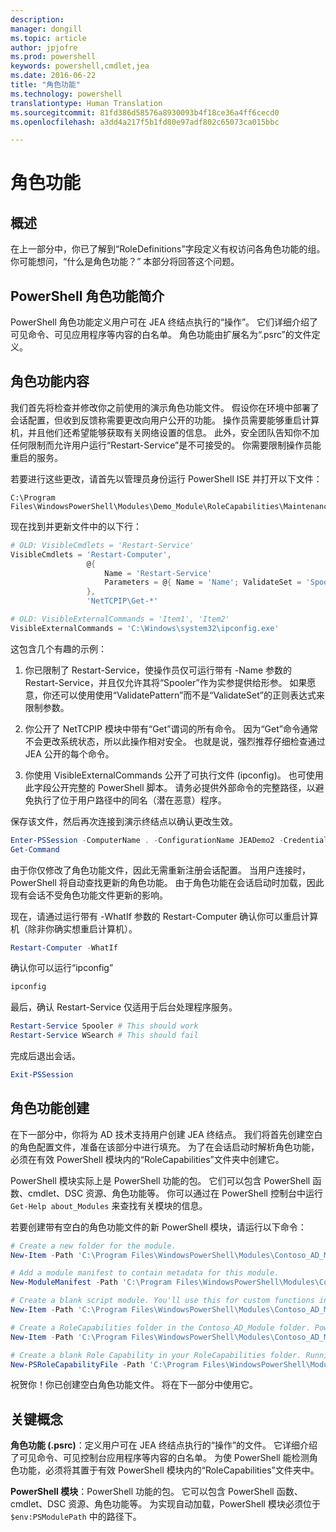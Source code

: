 ```yaml
---
description: 
manager: dongill
ms.topic: article
author: jpjofre
ms.prod: powershell
keywords: powershell,cmdlet,jea
ms.date: 2016-06-22
title: "角色功能"
ms.technology: powershell
translationtype: Human Translation
ms.sourcegitcommit: 81fd386d58576a8930093b4f18ce36a4ff6cecd0
ms.openlocfilehash: a3dd4a217f5b1fd80e97adf802c65073ca015bbc

---
```


# 角色功能

## 概述
在上一部分中，你已了解到“RoleDefinitions”字段定义有权访问各角色功能的组。
你可能想问，“什么是角色功能？”
本部分将回答这个问题。  

## PowerShell 角色功能简介
PowerShell 角色功能定义用户可在 JEA 终结点执行的“操作”。
它们详细介绍了可见命令、可见应用程序等内容的白名单。
角色功能由扩展名为“.psrc”的文件定义。

## 角色功能内容
我们首先将检查并修改你之前使用的演示角色功能文件。
假设你在环境中部署了会话配置，但收到反馈称需要更改向用户公开的功能。
操作员需要能够重启计算机，并且他们还希望能够获取有关网络设置的信息。
此外，安全团队告知你不加任何限制而允许用户运行“Restart-Service”是不可接受的。
你需要限制操作员能重启的服务。

若要进行这些更改，请首先以管理员身份运行 PowerShell ISE 并打开以下文件：

```
C:\Program Files\WindowsPowerShell\Modules\Demo_Module\RoleCapabilities\Maintenance.psrc
```

现在找到并更新文件中的以下行：

```PowerShell
# OLD: VisibleCmdlets = 'Restart-Service'
VisibleCmdlets = 'Restart-Computer',
                 @{
                     Name = 'Restart-Service'
                     Parameters = @{ Name = 'Name'; ValidateSet = 'Spooler' }
                 },
                 'NetTCPIP\Get-*'

# OLD: VisibleExternalCommands = 'Item1', 'Item2'
VisibleExternalCommands = 'C:\Windows\system32\ipconfig.exe'
```

这包含几个有趣的示例：

1.  你已限制了 Restart-Service，使操作员仅可运行带有 -Name 参数的 Restart-Service，并且仅允许其将“Spooler”作为实参提供给形参。
如果愿意，你还可以使用使用“ValidatePattern”而不是“ValidateSet”的正则表达式来限制参数。

2.  你公开了 NetTCPIP 模块中带有“Get”谓词的所有命令。
因为“Get”命令通常不会更改系统状态，所以此操作相对安全。
也就是说，强烈推荐仔细检查通过 JEA 公开的每个命令。

3.  你使用 VisibleExternalCommands 公开了可执行文件 (ipconfig)。
也可使用此字段公开完整的 PowerShell 脚本。
请务必提供外部命令的完整路径，以避免执行了位于用户路径中的同名（潜在恶意）程序。

保存该文件，然后再次连接到演示终结点以确认更改生效。

```PowerShell
Enter-PSSession -ComputerName . -ConfigurationName JEADemo2 -Credential $NonAdminCred
Get-Command
```
由于你仅修改了角色功能文件，因此无需重新注册会话配置。
当用户连接时，PowerShell 将自动查找更新的角色功能。
由于角色功能在会话启动时加载，因此现有会话不受角色功能文件更新的影响。

现在，请通过运行带有 -WhatIf 参数的 Restart-Computer 确认你可以重启计算机（除非你确实想重启计算机）。

```PowerShell
Restart-Computer -WhatIf
```

确认你可以运行“ipconfig”

```PowerShell
ipconfig
```

最后，确认 Restart-Service 仅适用于后台处理程序服务。

```PowerShell
Restart-Service Spooler # This should work
Restart-Service WSearch # This should fail
```

完成后退出会话。

```PowerShell
Exit-PSSession
```

## 角色功能创建
在下一部分中，你将为 AD 技术支持用户创建 JEA 终结点。
我们将首先创建空白的角色配置文件，准备在该部分中进行填充。
为了在会话启动时解析角色功能，必须在有效 PowerShell 模块内的“RoleCapabilities”文件夹中创建它。

PowerShell 模块实际上是 PowerShell 功能的包。
它们可以包含 PowerShell 函数、cmdlet、DSC 资源、角色功能等。
你可以通过在 PowerShell 控制台中运行 `Get-Help about_Modules` 来查找有关模块的信息。

若要创建带有空白的角色功能文件的新 PowerShell 模块，请运行以下命令：  

```PowerShell
# Create a new folder for the module.
New-Item -Path 'C:\Program Files\WindowsPowerShell\Modules\Contoso_AD_Module' -ItemType Directory

# Add a module manifest to contain metadata for this module.
New-ModuleManifest -Path 'C:\Program Files\WindowsPowerShell\Modules\Contoso_AD_Module\Contoso_AD_Module.psd1' -RootModule Contoso_AD_Module.psm1

# Create a blank script module. You'll use this for custom functions in the next section.
New-Item -Path 'C:\Program Files\WindowsPowerShell\Modules\Contoso_AD_Module\Contoso_AD_Module.psm1' -ItemType File

# Create a RoleCapabilities folder in the Contoso_AD_Module folder. PowerShell expects Role Capabilities to be located in a "RoleCapabilities" folder within a module.
New-Item -Path 'C:\Program Files\WindowsPowerShell\Modules\Contoso_AD_Module\RoleCapabilities' -ItemType Directory

# Create a blank Role Capability in your RoleCapabilities folder. Running this command without any additional parameters just creates a blank template.
New-PSRoleCapabilityFile -Path 'C:\Program Files\WindowsPowerShell\Modules\Contoso_AD_Module\RoleCapabilities\ADHelpDesk.psrc'
```

祝贺你！你已创建空白角色功能文件。
将在下一部分中使用它。

## 关键概念
**角色功能 (.psrc)**：定义用户可在 JEA 终结点执行的“操作”的文件。
它详细介绍了可见命令、可见控制台应用程序等内容的白名单。
为使 PowerShell 能检测角色功能，必须将其置于有效 PowerShell 模块内的“RoleCapabilities”文件夹中。

**PowerShell 模块**：PowerShell 功能的包。
它可以包含 PowerShell 函数、cmdlet、DSC 资源、角色功能等。
为实现自动加载，PowerShell 模块必须位于 `$env:PSModulePath` 中的路径下。




<!--HONumber=Jul16_HO1-->


